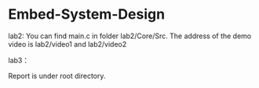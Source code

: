 # Embed-System-Design
lab2:
You can find main.c in folder lab2/Core/Src.
The address of the demo video is lab2/video1 and lab2/video2

lab3：

Report is under root directory.